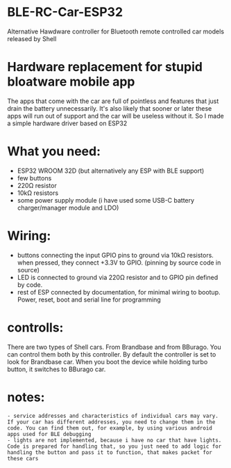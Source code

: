 # BLE-RC-Car-ESP32
Alternative Hawdware controller for Bluetooth remote controlled car models released by Shell

# Hardware replacement for stupid bloatware mobile app
The apps that come with the car are full of pointless and features that just drain the battery unnecessarily. It's also likely that sooner or later these apps will run out of support and the car will be useless without it. So I made a simple hardware driver based on ESP32

# What you need:
- ESP32 WROOM 32D (but alternatively any ESP with BLE support)
- few buttons
- 220Ω resistor
- 10kΩ resistors
- some power supply module (i have used some USB-C battery charger/manager module and LDO)

# Wiring:
- buttons connecting the input GPIO pins to ground via 10kΩ resistors. when pressed, they connect +3.3V to GPIO. (pinning by source code in source)
- LED is connected to ground via 220Ω resistor and to GPIO pin defined by code.
- rest of ESP connected by documentation, for minimal wiring to bootup. Power, reset, boot and serial line for programming

# controlls:
  There are two types of Shell cars. From Brandbase and from BBurago. You can control them both by this controller. By default the controller is set to look for Brandbase car. When you boot the device while holding turbo button, it switches to BBurago car. 
  
  
  # notes:
    - service addresses and characteristics of individual cars may vary. If your car has different addresses, you need to change them in the code. You can find them out, for example, by using various android apps used for BLE debugging
    - lights are not implemented, because i have no car that have lights. Code is prepared for handling that, so you just need to add logic for handling the button and pass it to function, that makes packet for these cars
